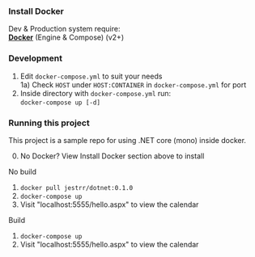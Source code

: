 ### Install Docker

Dev & Production system require:  
**[Docker](https://docs.docker.com/engine/installation/)** (Engine & Compose) (v2+)  

### Development  

1) Edit `docker-compose.yml` to suit your needs   
    1a) Check `HOST` under `HOST:CONTAINER` in `docker-compose.yml` for port  
2) Inside directory with `docker-compose.yml` run:  
`docker-compose up [-d]`  

### Running this project

This project is a sample repo for using .NET core (mono) inside docker.

0) No Docker? View Install Docker section above to install

No build    
1) `docker pull jestrr/dotnet:0.1.0`  
2) `docker-compose up`  
3) Visit "localhost:5555/hello.aspx" to view the calendar  

Build  
1) `docker-compose up`  
2) Visit "localhost:5555/hello.aspx" to view the calendar  
